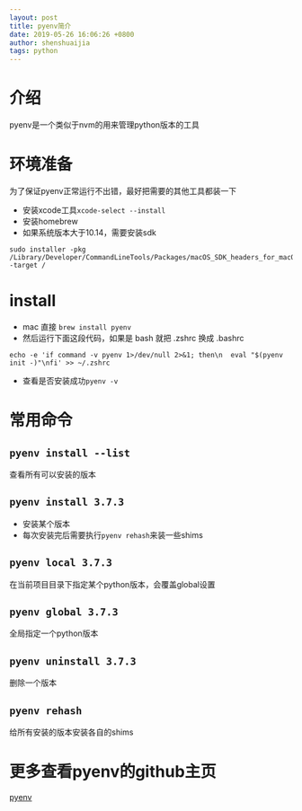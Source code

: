 ```yaml
---
layout: post
title: pyenv简介
date: 2019-05-26 16:06:26 +0800
author: shenshuaijia
tags: python
---
```


# 介绍
pyenv是一个类似于nvm的用来管理python版本的工具

# 环境准备
为了保证pyenv正常运行不出错，最好把需要的其他工具都装一下
- 安装xcode工具`xcode-select --install`
- 安装homebrew
- 如果系统版本大于10.14，需要安装sdk
```shell
sudo installer -pkg /Library/Developer/CommandLineTools/Packages/macOS_SDK_headers_for_macOS_10.14.pkg -target /
```

# install
- mac 直接 `brew install pyenv`
- 然后运行下面这段代码，如果是 bash 就把 .zshrc 换成 .bashrc
```shell
echo -e 'if command -v pyenv 1>/dev/null 2>&1; then\n  eval "$(pyenv init -)"\nfi' >> ~/.zshrc
```
- 查看是否安装成功`pyenv -v`

# 常用命令

## `pyenv install --list`
查看所有可以安装的版本

## `pyenv install 3.7.3`
- 安装某个版本
- 每次安装完后需要执行`pyenv rehash`来装一些shims

## `pyenv local 3.7.3`
在当前项目目录下指定某个python版本，会覆盖global设置

## `pyenv global 3.7.3`
全局指定一个python版本

## `pyenv uninstall 3.7.3`
删除一个版本

## `pyenv rehash`
给所有安装的版本安装各自的shims

# 更多查看pyenv的github主页
[pyenv](https://github.com/pyenv/pyenv)
